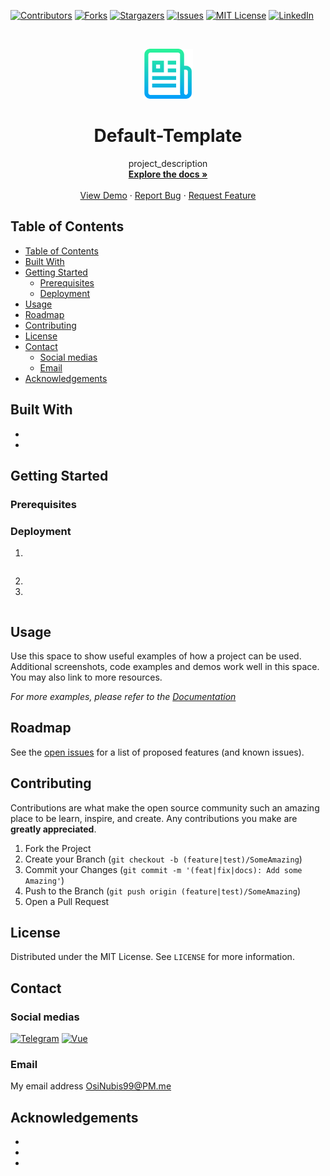 [![Contributors][contributors-shield]][contributors-url]
[![Forks][forks-shield]][forks-url]
[![Stargazers][stars-shield]][stars-url]
[![Issues][issues-shield]][issues-url]
[![MIT License][license-shield]][license-url]
[![LinkedIn][linkedin-shield]][linkedin-url]

<!-- PROJECT DESCRIPTION -->
<br />
<p align="center">
  <a href="https://github.com/OsiNubis99/Default-Template">
    <img src="docs/images/logo.png" alt="Logo" width="80" height="80">
  </a>

  <h1 align="center">Default-Template</h1>

  <p align="center">
    project_description
    <br />
    <a href="https://github.com/OsiNubis99/Default-Template"><strong>Explore the docs »</strong></a>
    <br />
    <br />
    <a href="https://github.com/OsiNubis99/Default-Template">View Demo</a>
    ·
    <a href="https://github.com/OsiNubis99/Default-Template/issues">Report Bug</a>
    ·
    <a href="https://github.com/OsiNubis99/Default-Template/issues">Request Feature</a>
  </p>
</p>

<!-- TABLE OF CONTENTS -->

## Table of Contents

- [Table of Contents](#table-of-contents)
- [Built With](#built-with)
- [Getting Started](#getting-started)
  - [Prerequisites](#prerequisites)
  - [Deployment](#deployment)
- [Usage](#usage)
- [Roadmap](#roadmap)
- [Contributing](#contributing)
- [License](#license)
- [Contact](#contact)
  - [Social medias](#social-medias)
  - [Email](#email)
- [Acknowledgements](#acknowledgements)

## Built With

- []()
- []()

<!-- GETTING STARTED -->

## Getting Started

### Prerequisites

### Deployment

1.

```sh

```

2.

3.

```sh

```

<!-- USAGE EXAMPLES -->

## Usage

Use this space to show useful examples of how a project can be used. Additional screenshots, code examples and demos work well in this space. You may also link to more resources.

_For more examples, please refer to the [Documentation](https://example.com)_

<!-- ROADMAP -->

## Roadmap

See the [open issues](https://github.com/OsiNubis99/Default-Template/issues) for a list of proposed features (and known issues).

<!-- CONTRIBUTING -->

## Contributing

Contributions are what make the open source community such an amazing place to be learn, inspire, and create. Any contributions you make are **greatly appreciated**.

1. Fork the Project
2. Create your Branch (`git checkout -b (feature|test)/SomeAmazing`)
3. Commit your Changes (`git commit -m '(feat|fix|docs): Add some Amazing'`)
4. Push to the Branch (`git push origin (feature|test)/SomeAmazing`)
5. Open a Pull Request

<!-- LICENSE -->

## License

Distributed under the MIT License. See `LICENSE` for more information.

<!-- CONTACT -->

## Contact

### Social medias

[![Telegram](https://www.vectorlogo.zone/logos/telegram/telegram-icon.svg)](https://t.me/OsiNubis99)
[![Vue](https://www.vectorlogo.zone/logos/twitter/twitter-icon.svg)](https://twitter.com/OsiNubis99)

### Email

My email address OsiNubis99@PM.me

<!-- ACKNOWLEDGEMENTS -->

## Acknowledgements

- []()
- []()
- []()

<!-- MARKDOWN LINKS & IMAGES -->

[contributors-shield]: https://img.shields.io/github/contributors/OsiNubis99/Default-Template.svg?style=for-the-badge
[contributors-url]: https://github.com/OsiNubis99/Default-Template/graphs/contributors
[forks-shield]: https://img.shields.io/github/forks/OsiNubis99/Default-Template.svg?style=for-the-badge
[forks-url]: https://github.com/OsiNubis99/Default-Template/network/members
[stars-shield]: https://img.shields.io/github/stars/OsiNubis99/Default-Template.svg?style=for-the-badge
[stars-url]: https://github.com/OsiNubis99/Default-Template/stargazers
[issues-shield]: https://img.shields.io/github/issues/OsiNubis99/Default-Template.svg?style=for-the-badge
[issues-url]: https://github.com/OsiNubis99/Default-Template/issues
[license-shield]: https://img.shields.io/github/license/OsiNubis99/Default-Template.svg?style=for-the-badge
[license-url]: https://github.com/OsiNubis99/Default-Template/blob/master/LICENSE
[linkedin-shield]: https://img.shields.io/badge/-LinkedIn-black.svg?style=for-the-badge&logo=linkedin&colorB=555
[linkedin-url]: https://linkedin.com/in/OsiNubis99
